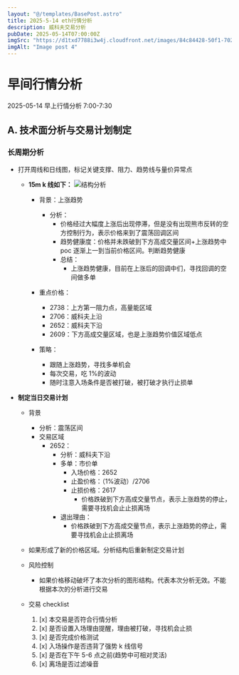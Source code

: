 ```yaml
---
layout: "@/templates/BasePost.astro"
title: 2025-5-14 eth行情分析
description: 威科夫交易分析
pubDate: 2025-05-14T07:00:00Z
imgSrc: "https://d1txd7788i3w4j.cloudfront.net/images/84c84428-50f1-7025-b778-548a97e9da87/2025-05-13/1747178190273-eth-15m.jpg"
imgAlt: "Image post 4"
---
```


# 早间行情分析

2025-05-14 早上行情分析 7:00-7:30

## A. 技术面分析与交易计划制定

### 长周期分析

- 打开周线和日线图，标记关键支撑、阻力、趋势线与量价异常点

  - **15m k 线如下：**
    ![结构分析](https://d1txd7788i3w4j.cloudfront.net/images/84c84428-50f1-7025-b778-548a97e9da87/2025-05-13/1747178190273-eth-15m.jpg)

    - 背景：上涨趋势
      - 分析：
        - 价格经过大幅度上涨后出现停滞，但是没有出现熊市反转的空方控制行为，表示价格来到了震荡回调区间
        - 趋势健康度：价格并未跌破到下方高成交量区间+上涨趋势中 poc 逐渐上一到当前价格区间。判断趋势健康
        - 总结：
          - 上涨趋势健康，目前在上涨后的回调中们，寻找回调的空间做多单
    - 重点价格：

      - 2738：上方第一阻力点，高量能区域
      - 2706：威科夫上沿
      - 2652：威科夫下沿
      - 2609：下方高成交量区域，也是上涨趋势价值区域低点

    - 策略：
      - 跟随上涨趋势，寻找多单机会
      - 每次交易，吃 1%的波动
      - 随时注意入场条件是否被打破，被打破才执行止损单

- **制定当日交易计划**

  - 背景
    - 分析：震荡区间
    - 交易区域
      - 2652：
        - 分析：威科夫下沿
        - 多单：市价单
          - 入场价格：2652
          - 止盈价格：（1%波动）/2706
          - 止损价格：2617
            - 价格跌破到下方高成交量节点，表示上涨趋势的停止，需要寻找机会止止损离场
        - 退出理由：
          - 价格跌破到下方高成交量节点，表示上涨趋势的停止，需要寻找机会止止损离场
  - 如果形成了新的价格区域。分析结构后重新制定交易计划

  - 风险控制
    - 如果价格移动破坏了本次分析的图形结构。代表本次分析无效。不能根据本次的分析进行交易
  - 交易 checklist

    1. [x] 本交易是否符合行情分析
    2. [x] 是否设置入场理由提醒，理由被打破，寻找机会止损
    3. [x] 是否完成价格测试
    4. [x] 入场操作是否违背了强势 k 线信号
    5. [x] 是否在下午 5-6 点之前(趋势中可相对灵活)
    6. [x] 离场是否过滤噪音
